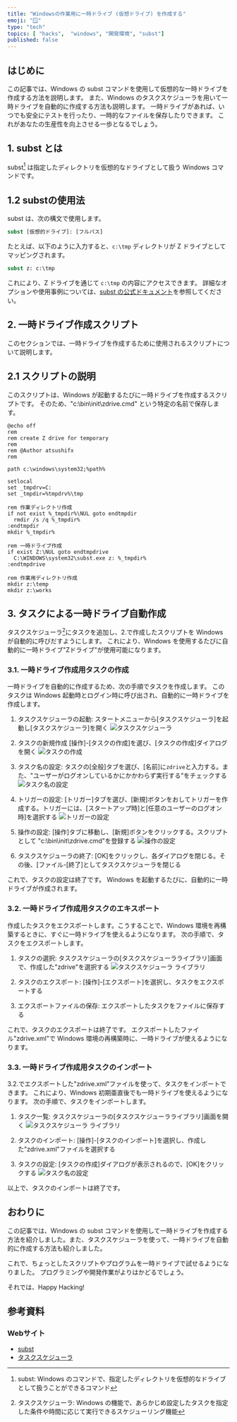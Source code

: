 ```yaml
---
title: "Windowsの作業用に一時ドライブ (仮想ドライブ) を作成する"
emoji: "🪟"
type: "tech"
topics: [ "hacks",  "windows", "開発環境", "subst"]
published: false
---
```


## はじめに

この記事では、Windows の subst コマンドを使用して仮想的な一時ドライブを作成する方法を説明します。
また、Windows のタスクスケジューラを用いて一時ドライブを自動的に作成する方法も説明します。
一時ドライブがあれば、いつでも安全にテストを行ったり、一時的なファイルを保存したりできます。
これがあなたの生産性を向上させる一歩となるでしょう。

## 1. subst とは

subst[^1] は指定したディレクトリを仮想的なドライブとして扱う Windows コマンドです。

[^1]: subst: Windows のコマンドで、指定したディレクトリを仮想的なドライブとして扱うことができるコマンド

## 1.2 substの使用法

subst は、次の構文で使用します。

```cmd
subst [仮想的ドライブ]: [フルパス]
```

たとえば、以下のように入力すると、`c:\tmp` ディレクトリが Z ドライブとしてマッピングされます。

```cmd
subst z: c:\tmp
```

これにより、Z ドライブを通じて  `c:\tmp` の内容にアクセスできます。
詳細なオプションや使用事例については、[subst の公式ドキュメント](https://learn.microsoft.com/ja-jp/windows-server/administration/windows-commands/subst)を参照してください。

## 2. 一時ドライブ作成スクリプト

このセクションでは、一時ドライブを作成するために使用されるスクリプトについて説明します。

## 2.1 スクリプトの説明

このスクリプトは、Windows が起動するたびに一時ドライブを作成するスクリプトです。
そのため、"c:\bin\init\zdrive.cmd" という特定の名前で保存します。

```cmd: zdrive.cmd
@echo off
rem
rem create Z drive for temporary
rem
rem @Author atsushifx
rem

path c:\windows\system32;%path%

setlocal
set _tmpdrv=C:
set _tmpdir=%tmpdrv%\tmp

rem 作業ディレクトリ作成
if not exist %_tmpdir%\NUL goto endtmpdir
  rmdir /s /q %_tmpdir%
:endtmpdir
mkdir %_tmpdir%

rem 一時ドライブ作成
if exist Z:\NUL goto endtmpdrive
  C:\WINDOWS\system32\subst.exe z: %_tmpdir%
:endtmpdrive

rem 作業用ディレクトリ作成
mkdir z:\temp
mkdir z:\works

```

## 3. タスクによる一時ドライブ自動作成

タスクスケジューラ[^2]にタスクを追加し、2.で作成したスクリプトを Windows が自動的に呼びだすようにします。
これにより、Windows を使用するたびに自動的に一時ドライブ"Zドライブ"が使用可能になります。

[^2]: タスクスケジューラ:  Windows の機能で、あらかじめ設定したタスクを指定した条件や時間に応じて実行できるスケジューリング機能

### 3.1.  一時ドライブ作成用タスクの作成

一時ドライブを自動的に作成するため、次の手順でタスクを作成します。
このタスクは Windows 起動時とログイン時に呼び出され、自動的に一時ドライブを作成します。

1. タスクスケジューラの起動:
    スタートメニューから\[タスクスケジューラ]を起動し\[タスクスケジューラ]を開く
    ![タスクスケジューラ](https://i.imgur.com/oGTgTI0.png)

2. タスクの新規作成
    \[操作]-\[タスクの作成]を選び、\[タスクの作成]ダイアログを開く
    ![タスクの作成](https://i.imgur.com/ljAzJgr.png)

3. タスク名の設定:
    タスクの\[全般]タブを選び、\[名前\]に`zdrive`と入力する。また、"ユーザーがログオンしているかにかかわらず実行する"をチェックする
    ![タスク名の設定](https://i.imgur.com/eOOv4nI.png)

4. トリガーの設定:
    \[トリガー]タブを選び、\[新規\]ボタンをおしてトリガーを作成する。トリガーには、\[スタートアップ時]と\[任意のユーザーのログオン時]を選択する
    ![トリガーの設定](https://i.imgur.com/ukqtS44.png)

5. 操作の設定:
   \[操作]タブに移動し、\[新規\]ボタンをクリックする。スクリプトとして "c:\bin\init\zdrive.cmd"を登録する
   ![操作の設定](https://i.imgur.com/RZQXfE7.png)

6. タスクスケジューラの終了:
    \[OK]をクリックし、各ダイアログを閉じる。その後、\[ファイル\-\[終了]としてタスクスケジューラを閉じる

これで、タスクの設定は終了です。
Windows を起動するたびに、自動的に一時ドライブが作成されます。

### 3.2. 一時ドライブ作成用タスクのエキスポート

作成したタスクをエクスポートします。こうすることで、Windows 環境を再構築するときに、すぐに一時ドライブを使えるようになります。
次の手順で、タスクをエクスポートします。

1. タスクの選択:
    タスクスケジューラの\[タスクスケジューラライブラリ]画面で、作成した"zdrive"を選択する
     ![タスクスケジューラ ライブラリ](https://i.imgur.com/ljAzJgr.png)

2. タスクのエクスポート:
    \[操作]-\[エクスポート]を選択し、タスクをエクスポートする

3. エクスポートファイルの保存:
    エクスポートしたタスクをファイルに保存する

これで、タスクのエクスポートは終了です。
エクスポートしたファイル"zdrive.xml"で Windows 環境の再構築時に、一時ドライブが使えるようになります。

### 3.3. 一時ドライブ作成用タスクのインポート

3.2.でエクスポートした"zdrive.xml"ファイルを使って、タスクをインポートできます。
これにより、Windows 初期亜直後でも一時ドライブを使えるようになります。
次の手順で、タスクをインポートします。

1. タスク一覧:
    タスクスケジューラの\[タスクスケジューラライブラリ]画面を開く
    ![タスクスケジューラ ライブラリ](https://i.imgur.com/ljAzJgr.png)

2. タスクのインポート:
    \[操作]-\[タスクのインポート]を選択し、作成した"zdrive.xml"ファイルを選択する

3. タスクの設定:
    \[タスクの作成\]ダイアログが表示されるので、\[OK\]をクリックする
    ![タスク名の設定](https://i.imgur.com/eOOv4nI.png)

以上で、タスクのインポートは終了です。

## おわりに

この記事では、Windows の subst コマンドを使用して一時ドライブを作成する方法を紹介しました。また、タスクスケジューラを使って、一時ドライブを自動的に作成する方法も紹介しました。

これで、ちょっとしたスクリプトやプログラムを一時ドライブで試せるようになりました。
プログラミングや開発作業がよりはかどるでしょう。

それでは、Happy Hacking!

## 参考資料

### Webサイト

- [subst](https://learn.microsoft.com/ja-jp/windows-server/administration/windows-commands/subst)
- [タスクスケジューラ](https://learn.microsoft.com/ja-jp/windows/win32/taskschd/about-the-task-scheduler)
